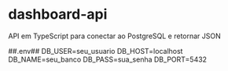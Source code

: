 # dashboard-api
API em TypeScript para conectar ao PostgreSQL e retornar JSON

##.env##
DB_USER=seu_usuario
DB_HOST=localhost
DB_NAME=seu_banco
DB_PASS=sua_senha
DB_PORT=5432
